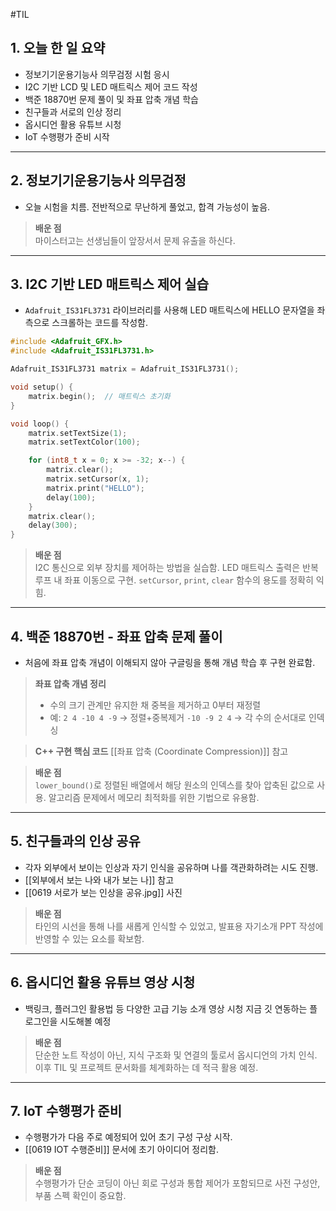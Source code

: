 #TIL 
## 1. 오늘 한 일 요약

- 정보기기운용기능사 의무검정 시험 응시
- I2C 기반 LCD 및 LED 매트릭스 제어 코드 작성
- 백준 18870번 문제 풀이 및 좌표 압축 개념 학습
- 친구들과 서로의 인상 정리
- 옵시디언 활용 유튜브 시청
- IoT 수행평가 준비 시작

---

## 2. 정보기기운용기능사 의무검정

- 오늘 시험을 치름. 전반적으로 무난하게 풀었고, 합격 가능성이 높음.

> **배운 점**  
> 마이스터고는 선생님들이 앞장서서 문제 유출을 하신다.

---

## 3. I2C 기반 LED 매트릭스 제어 실습

- `Adafruit_IS31FL3731` 라이브러리를 사용해 LED 매트릭스에 HELLO 문자열을 좌측으로 스크롤하는 코드를 작성함.

```cpp
#include <Adafruit_GFX.h>
#include <Adafruit_IS31FL3731.h>

Adafruit_IS31FL3731 matrix = Adafruit_IS31FL3731();

void setup() {
    matrix.begin();  // 매트릭스 초기화
}

void loop() {
    matrix.setTextSize(1);
    matrix.setTextColor(100);

    for (int8_t x = 0; x >= -32; x--) {
        matrix.clear();
        matrix.setCursor(x, 1);
        matrix.print("HELLO");
        delay(100);
    }
    matrix.clear();
    delay(300);
}

```

> **배운 점**  
> I2C 통신으로 외부 장치를 제어하는 방법을 실습함. LED 매트릭스 출력은 반복 루프 내 좌표 이동으로 구현. `setCursor`, `print`, `clear` 함수의 용도를 정확히 익힘.

---

## 4. 백준 18870번 - 좌표 압축 문제 풀이

- 처음에 좌표 압축 개념이 이해되지 않아 구글링을 통해 개념 학습 후 구현 완료함.

> **좌표 압축 개념 정리**
> - 수의 크기 관계만 유지한 채 중복을 제거하고 0부터 재정렬
> - 예: `2 4 -10 4 -9` → 정렬+중복제거 `-10 -9 2 4` → 각 수의 순서대로 인덱싱

> **C++ 구현 핵심 코드**
> [[좌표 압축 (Coordinate Compression)]] 참고

> **배운 점**  
> `lower_bound()`로 정렬된 배열에서 해당 원소의 인덱스를 찾아 압축된 값으로 사용. 알고리즘 문제에서 메모리 최적화를 위한 기법으로 유용함.

---

## 5. 친구들과의 인상 공유

- 각자 외부에서 보이는 인상과 자기 인식을 공유하며 나를 객관화하려는 시도 진행.
- [[외부에서 보는 나와 내가 보는 나]] 참고
- [[0619 서로가 보는 인상을 공유.jpg]] 사진 

> **배운 점**  
> 타인의 시선을 통해 나를 새롭게 인식할 수 있었고, 발표용 자기소개 PPT 작성에 반영할 수 있는 요소를 확보함.

---

## 6. 옵시디언 활용 유튜브 영상 시청

- 백링크, 플러그인 활용법 등 다양한 고급 기능 소개 영상 시청
지금 깃 연동하는 플로그인을 시도해볼 예정

> **배운 점**  
> 단순한 노트 작성이 아닌, 지식 구조화 및 연결의 툴로서 옵시디언의 가치 인식.  
> 이후 TIL 및 프로젝트 문서화를 체계화하는 데 적극 활용 예정.

---

## 7. IoT 수행평가 준비

- 수행평가가 다음 주로 예정되어 있어 초기 구성 구상 시작.
- [[0619 IOT 수행준비]] 문서에 초기 아이디어 정리함.

> **배운 점**  
> 수행평가가 단순 코딩이 아닌 회로 구성과 통합 제어가 포함되므로 사전 구성안, 부품 스펙 확인이 중요함.